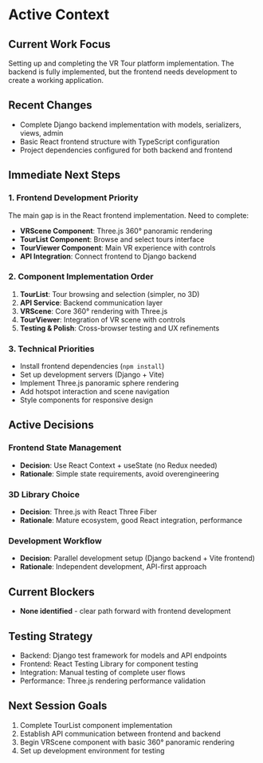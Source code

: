 # Active Context

## Current Work Focus
Setting up and completing the VR Tour platform implementation. The backend is fully implemented, but the frontend needs development to create a working application.

## Recent Changes
- Complete Django backend implementation with models, serializers, views, admin
- Basic React frontend structure with TypeScript configuration
- Project dependencies configured for both backend and frontend

## Immediate Next Steps

### 1. Frontend Development Priority
The main gap is in the React frontend implementation. Need to complete:
- **VRScene Component**: Three.js 360° panoramic rendering
- **TourList Component**: Browse and select tours interface  
- **TourViewer Component**: Main VR experience with controls
- **API Integration**: Connect frontend to Django backend

### 2. Component Implementation Order
1. **TourList**: Tour browsing and selection (simpler, no 3D)
2. **API Service**: Backend communication layer
3. **VRScene**: Core 360° rendering with Three.js
4. **TourViewer**: Integration of VR scene with controls
5. **Testing & Polish**: Cross-browser testing and UX refinements

### 3. Technical Priorities
- Install frontend dependencies (`npm install`)
- Set up development servers (Django + Vite)
- Implement Three.js panoramic sphere rendering
- Add hotspot interaction and scene navigation
- Style components for responsive design

## Active Decisions

### Frontend State Management
- **Decision**: Use React Context + useState (no Redux needed)
- **Rationale**: Simple state requirements, avoid overengineering

### 3D Library Choice
- **Decision**: Three.js with React Three Fiber
- **Rationale**: Mature ecosystem, good React integration, performance

### Development Workflow
- **Decision**: Parallel development setup (Django backend + Vite frontend)
- **Rationale**: Independent development, API-first approach

## Current Blockers
- **None identified** - clear path forward with frontend development

## Testing Strategy
- Backend: Django test framework for models and API endpoints
- Frontend: React Testing Library for component testing
- Integration: Manual testing of complete user flows
- Performance: Three.js rendering performance validation

## Next Session Goals
1. Complete TourList component implementation
2. Establish API communication between frontend and backend
3. Begin VRScene component with basic 360° panoramic rendering
4. Set up development environment for testing 